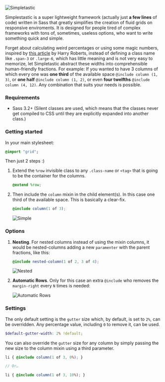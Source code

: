 ![Simpletastic](http://i.imgur.com/RUfCz9X.png)

Simplestastic is a super lightweight framework (actually just **a few lines** of code) written in Sass that greatly simplifies the creation of fluid grids on responsive enviroments. It is designed for people tired of complex frameworks with tons of, sometimes, useless options, who want to write something quick and simple.

Forget about calculating weird percentages or using some magic numbers, inspired by [this article](http://csswizardry.com/2013/02/responsive-grid-systems-a-solution/) by Harry Roberts, instead of defining a class name like `.span-3` or `.large-6`, which has little meaning and is not very easy to memorize, let Simpletastic abstract these widths into comprehensible human-friendly fractions. For example: If you wanted to have 3 columns of which every one was **one third** of the available space `@include column (1, 3)`, or **one half** `@include column (1, 2)`, or even **four twelfths** `@include column (4, 12)`. Any combination that suits your needs is possible.


### Requirements

- Sass 3.2+ (Silent classes are used, which means that the classes never get compiled to CSS until they are explicitly expanded into another class.)

### Getting started

In your main stylesheet:

```sass
@import "grid";
```

Then just 2 steps :)

1. Extend the `%row` invisible class to any `.class-name` or `<tag>` that is going to be the container for the columns.

    ```scss
    @extend %row;
    ```
2. Then include the `column` mixin in the child element(s). In this case one third of the available space. This is basically a clear-fix.

    ```scss
    @include column(1 of 3);
    ```

    ![Simple](http://i.imgur.com/AQOqGNe.png)

### Options

1. **Nesting**. For nested columns instead of using the mixin columns, it would be nested-columns adding a new `paramenter` with the parent fractions, like this:

    ```scss
    @include nested-column(1 of 2, 3 of 4);
    ```

    ![Nested](http://i.imgur.com/dNMR8Eu.png)

2. **Automatic Rows**. Only for this case an extra `@include` who removes the `margin-right` every `N` times is needed:

    ![Automatic Rows](http://i.imgur.com/plknhKo.png)

### Settings

The only default setting is the `gutter` size which, by default, is set to `2%`, can be overridden. Any percentage value, including `0` to remove it, can be used.

```scss
$default-gutter-width: 2% !default;
```

You can also override the `gutter` size for any column by simply passing the new size to the column mixin using a third parameter.

```scss
li { @include column(1 of 3, 0%); }

// Or…

li { @include column(1 of 3, 10%); }
```



